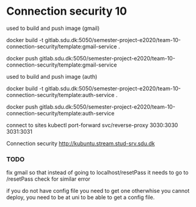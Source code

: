 # Connection security 10

used to build and push image (gmail)

docker build -t gitlab.sdu.dk:5050/semester-project-e2020/team-10-connection-security/template:gmail-service .

docker push gitlab.sdu.dk:5050/semester-project-e2020/team-10-connection-security/template:gmail-service

used to build and push image (auth)

docker build -t gitlab.sdu.dk:5050/semester-project-e2020/team-10-connection-security/template:auth-service .

docker push gitlab.sdu.dk:5050/semester-project-e2020/team-10-connection-security/template:auth-service

connect to sites
kubectl port-forward svc/reverse-proxy 3030:3030 3031:3031

Connection security
http://kubuntu.stream.stud-srv.sdu.dk

### TODO

fix gmail so that instead of going to localhost/resetPass it needs to go to /resetPass
check for similar error

if you do not have config file you need to get one otherwhise you cannot deploy, you need to be at uni to be able to get a config file.
